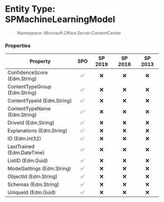 # Entity Type: SPMachineLearningModel

> Namespace: Microsoft.Office.Server.ContentCenter

### Properties

Property | SPO | SP 2019 | SP 2016 | SP 2013
----------|:---:|:-------:|:-------:|:-------:
ConfidenceScore (Edm.String) | ✅ | ❌ | ❌ | ❌
ContentTypeGroup (Edm.String) | ✅ | ❌ | ❌ | ❌
ContentTypeId (Edm.String) | ✅ | ❌ | ❌ | ❌
ContentTypeName (Edm.String) | ✅ | ❌ | ❌ | ❌
DriveId (Edm.String) | ✅ | ❌ | ❌ | ❌
Explanations (Edm.String) | ✅ | ❌ | ❌ | ❌
ID (Edm.Int32) | ✅ | ❌ | ❌ | ❌
LastTrained (Edm.DateTime) | ✅ | ❌ | ❌ | ❌
ListID (Edm.Guid) | ✅ | ❌ | ❌ | ❌
ModelSettings (Edm.String) | ✅ | ❌ | ❌ | ❌
ObjectId (Edm.String) | ✅ | ❌ | ❌ | ❌
Schemas (Edm.String) | ✅ | ❌ | ❌ | ❌
UniqueId (Edm.Guid) | ✅ | ❌ | ❌ | ❌
